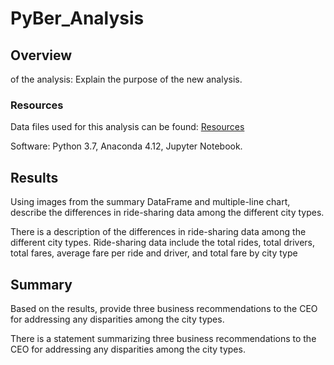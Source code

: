 # PyBer_Analysis

## Overview 
of the analysis: Explain the purpose of the new analysis.


### Resources
Data files used for this analysis can be found: [Resources](https://github.com/boggesstristyn/PyBer_Analysis/tree/main/Resources)

Software: Python 3.7, Anaconda 4.12, Jupyter Notebook.

## Results
Using images from the summary DataFrame and multiple-line chart, describe the differences in ride-sharing data among the different city types.


There is a description of the differences in ride-sharing data among the different city types. Ride-sharing data include the total rides, total drivers, total fares, average fare per ride and driver, and total fare by city type

## Summary
Based on the results, provide three business recommendations to the CEO for addressing any disparities among the city types.

There is a statement summarizing three business recommendations to the CEO for addressing any disparities among the city types.
